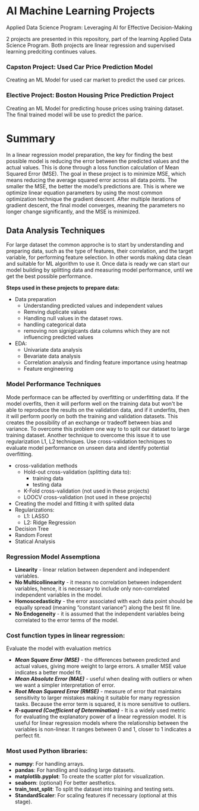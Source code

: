 # AI Machine Learning Projects
Applied Data Science Program: Leveraging AI for Effective Decision-Making

2 projects are presented in this repository, part of the learning Applied Data Science Program.
Both projects are linear regression and supervised learning predciting continues values.

### Capston Project: Used Car Price Prediction Model
Creating an ML Model for used car market to predict the used car prices.
### Elective Project: Boston Housing Price Prediction Project
Creating an ML Model for predicting house prices using training dataset.
The final trained model will be use to predict the parice.



# Summary

In a linear regression model preparation, the key for finding the best possible model is reducing the error between the predicted values and the actual values. 
This is done through a loss function calculation of Mean Squared Error (MSE). The goal in these project is to minimize MSE, which means reducing the average 
squared error across all data points. The smaller the MSE, the better the model’s predictions are. This is where we optimize linear equation parameters by
using the most common optimization technique the gradient descent.  After multiple iterations of gradient descent, the final model converges, meaning the 
parameters no longer change significantly, and the MSE is minimized.

## Data Analysis Techniques

For large dataset the common approche is to start by understanding and preparing data, such as the type of features, their correlation, and the target variable, 
for performing feature selection. In other words making data clean and suitable for ML algorithm to use it.  Once data is ready we can start our model building 
by splitting data and measuring model performance, until we get the best possible performance.

**Steps used in these projects to prepare data:**

- Data preparation
  - Understanding predicted values and independent values 
  - Remving duplicate values
  - Handling null values in the dataset rows.
  - handling categorical data
  - removing non signigicants data columns which they are not influencing predicted values
- EDA:
  - Univariate data analysis
  - Bevariate data analysis
  - Correlation analysis and finding feature importance using heatmap
  - Feature engineering

### Model Performance Techniques

Mode performace can be affected by overfitting or underfitting data. If the model overfits, then it will perform well on the training data but won't be able to reproduce 
the results on the validation data, and if it underfits, then it will perform poorly on both the training and validation datasets. This creates the possibility of an exchange 
or tradeoff between bias and variance.  To overcome this problem one way to to split our dataset to large training dataset. Another technique to overcome this issue it to use
regularization L1, L2 techniques.  Use cross-validation techniques to evaluate model performance on unseen data and identify potential overfitting.

- cross-validation methods
  - Hold-out cross-validation (splitting data to):
    - training data
    - testing data
  - K-Fold cross-validation (not used in these projects)
  - LOOCV cross-validation (not used in these projects)
- Creating the model and fitting it with splited data
- Regularizations:
  - L1: LASSO
  - L2: Ridge Regression
- Decision Tree
- Random Forest
- Statical Analysis

### Regression Model Assemptiona

- **Linearity** - linear relation between dependent and independent variables.
- **No Multicollinearity** - it means no correlation between independent variables, hence, it is necessary to include only non-correlated independent variables in the model.
- **Homoscedasticity** - the error associated with each data point should be equally spread (meaning “constant variance”) along the best fit line.
- **No Endogeneity** - it is assumed that the independent variables being correlated to the error terms of the model.

### Cost function types in linear regression:
Evaluate the model with evaluation metrics

- ***Mean Square Error (MSE)*** - the differences between predicted and actual values, giving more weight to large errors. A smaller MSE value indicates a better model fit.
- ***Mean Absolute Error (MAE)*** - useful when dealing with outliers or when we want a simpler interpretation of error.
- ***Root Mean Squared Error (RMSE)*** - measure of error that maintains sensitivity to larger mistakes making it suitable for many regression tasks. Because the error term is squared, it is more sensitive to outliers.
- ***R-squared (Coefficient of Determination)*** - It is a widely used metric for evaluating the explanatory power of a linear regression model. It is useful for linear regression models where the relationship between the variables is non-linear. It ranges between 0 and 1, closer to 1 indicates a perfect fit.

### Most used Python libraries:

- **numpy**: For handling arrays.
- **pandas**: For handling and loading large datasets.
- **matplotlib.pyplot**: To create the scatter plot for visualization.
- **seaborn**: (optional) For better aesthetics.
- **train_test_split**: To split the dataset into training and testing sets.
- **StandardScaler**: For scaling features if necessary (optional at this stage).







